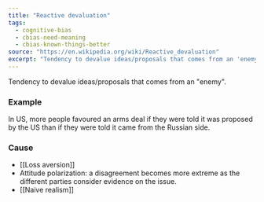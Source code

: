 ```yaml
---
title: "Reactive devaluation"
tags:
  - cognitive-bias
  - cbias-need-meaning
  - cbias-known-things-better
source: "https://en.wikipedia.org/wiki/Reactive_devaluation"
excerpt: "Tendency to devalue ideas/proposals that comes from an 'enemy'."
---
```


Tendency to devalue ideas/proposals that comes from an "enemy".

### Example

In US, more people favoured an arms deal if they were told it was proposed by the US than if they were told it came from the Russian side.

### Cause

- [[Loss aversion]]
- Attitude polarization: a disagreement becomes more extreme as the different parties consider evidence on the issue.
- [[Naive realism]]
